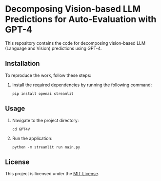 # Decomposing Vision-based LLM Predictions for Auto-Evaluation with GPT-4

This repository contains the code for decomposing vision-based LLM (Language and Vision) predictions using GPT-4. 

## Installation

To reproduce the work, follow these steps:

1. Install the required dependencies by running the following command:

    ```shell
    pip install openai streamlit
    ```
## Usage

1. Navigate to the project directory:

    ```shell
    cd GPT4V
    ```

2. Run the application:

    ```shell
    python -m streamlit run main.py
    ```

## License

This project is licensed under the [MIT License](LICENSE).